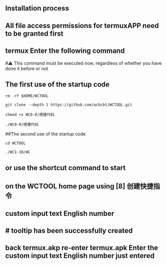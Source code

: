 ## Installation process
## All file access permissions for termuxAPP need to be granted first
## termux Enter the following command
#⚠️ This command must be executed now, regardless of whether you have done it before or not
## The first use of the startup code
```
rm -rf $HOME/WCTOOL
```
```
git clone --depth 1 https://github.com/wcbcbt/WCTOOL.git
```
```
chmod +x WC0-0/搭建代码
```
```
./WC0-0/搭建代码
```
##The second use of the startup code
```
cd WCTOOL
```
```
./WC1-10/WC
```
## or use the shortcut command to start
## on the WCTOOL home page using [8] 创建快捷指令
## custom input text English number
## # tooltip has been successfully created
## back termux.akp re-enter termux.apk Enter the custom input text English number just entered
